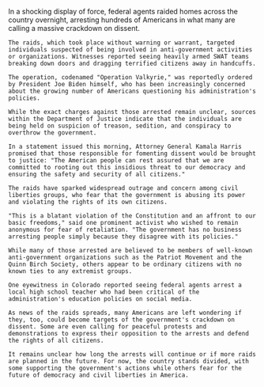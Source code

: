 In a shocking display of force, federal agents raided homes across the country overnight, arresting hundreds of Americans in what many are calling a massive crackdown on dissent.
    
    The raids, which took place without warning or warrant, targeted individuals suspected of being involved in anti-government activities or organizations. Witnesses reported seeing heavily armed SWAT teams breaking down doors and dragging terrified citizens away in handcuffs.
    
    The operation, codenamed "Operation Valkyrie," was reportedly ordered by President Joe Biden himself, who has been increasingly concerned about the growing number of Americans questioning his administration's policies.
    
    While the exact charges against those arrested remain unclear, sources within the Department of Justice indicate that the individuals are being held on suspicion of treason, sedition, and conspiracy to overthrow the government.
    
    In a statement issued this morning, Attorney General Kamala Harris promised that those responsible for fomenting dissent would be brought to justice: "The American people can rest assured that we are committed to rooting out this insidious threat to our democracy and ensuring the safety and security of all citizens."
    
    The raids have sparked widespread outrage and concern among civil liberties groups, who fear that the government is abusing its power and violating the rights of its own citizens.
    
    "This is a blatant violation of the Constitution and an affront to our basic freedoms," said one prominent activist who wished to remain anonymous for fear of retaliation. "The government has no business arresting people simply because they disagree with its policies."
    
    While many of those arrested are believed to be members of well-known anti-government organizations such as the Patriot Movement and the Quinn Birch Society, others appear to be ordinary citizens with no known ties to any extremist groups.
    
    One eyewitness in Colorado reported seeing federal agents arrest a local high school teacher who had been critical of the administration's education policies on social media.
    
    As news of the raids spreads, many Americans are left wondering if they, too, could become targets of the government's crackdown on dissent. Some are even calling for peaceful protests and demonstrations to express their opposition to the arrests and defend the rights of all citizens.
    
    It remains unclear how long the arrests will continue or if more raids are planned in the future. For now, the country stands divided, with some supporting the government's actions while others fear for the future of democracy and civil liberties in America.